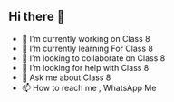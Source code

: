 ## Hi there 👋

<!--
**PixelQuestGaming/PixelQuestGaming** is a ✨ _special_ ✨ repository because its `README.md` (this file) appears on your GitHub profile.

Here are some ideas to get you started:
-->
- 🔭 I’m currently working on Class 8
- 🌱 I’m currently learning For Class 8
- 👯 I’m looking to collaborate on Class 8 
- 🤔 I’m looking for help with Class 8 
- 💬 Ask me about Class 8 
- 📫 How to reach me , WhatsApp Me
<!-- 
- 😄 Pronouns: 
- ⚡ Fun fact: ...
-->
